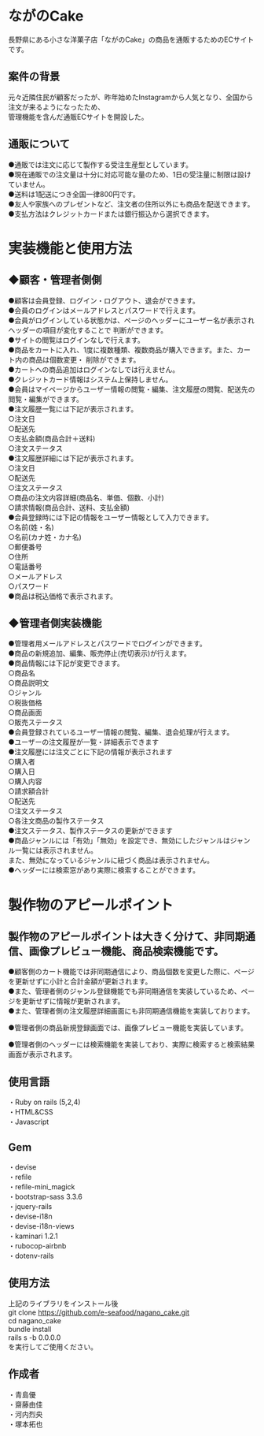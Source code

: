 # ながのCake

長野県にある小さな洋菓子店「ながのCake」の商品を通販するためのECサイトです。

## 案件の背景

元々近隣住民が顧客だったが、昨年始めたInstagramから人気となり、全国から注文が来るようになったため、<br>管理機能を含んだ通販ECサイトを開設した。

## 通販について
●通販では注文に応じて製作する受注生産型としています。<br>
●現在通販での注文量は十分に対応可能な量のため、1日の受注量に制限は設けていません。<br>
●送料は1配送につき全国一律800円です。<br>
●友人や家族へのプレゼントなど、注文者の住所以外にも商品を配送できます。<br>
●支払方法はクレジットカードまたは銀行振込から選択できます。<br>

# 実装機能と使用方法

## ◆顧客・管理者側側
●顧客は会員登録、ログイン・ログアウト、退会ができます。<br>
●会員のログインはメールアドレスとパスワードで行えます。<br>
●会員がログインしている状態かは、ページのヘッダーにユーザー名が表示されヘッダーの項目が変化することで   判断ができます。<br>
●サイトの閲覧はログインなしで行えます。<br>
●商品をカートに入れ、1度に複数種類、複数商品が購入できます。また、カート内の商品は個数変更・     削除ができます。<br>
●カートへの商品追加はログインなしでは行えません。<br>
●クレジットカード情報はシステム上保持しません。<br>
●会員はマイページからユーザー情報の閲覧・編集、注文履歴の閲覧、配送先の閲覧・編集ができます。<br>
●注文履歴一覧には下記が表示されます。<br>
              ○注文日<br>
              ○配送先<br>
              ○支払金額(商品合計＋送料)<br>
              ○注文ステータス<br>
●注文履歴詳細には下記が表示されます。<br>
              ○注文日<br>
              ○配送先<br>
              ○注文ステータス<br>
              ○商品の注文内容詳細(商品名、単価、個数、小計)<br>
              ○請求情報(商品合計、送料、支払金額)<br>
●会員登録時には下記の情報をユーザー情報として入力できます。<br>
              ○名前(姓・名)<br>
              ○名前(カナ姓・カナ名)<br>
              ○郵便番号<br>
              ○住所<br>
              ○電話番号<br>
              ○メールアドレス<br>
              ○パスワード<br>
●商品は税込価格で表示されます。<br>

## ◆管理者側実装機能
●管理者用メールアドレスとパスワードでログインができます。<br>
●商品の新規追加、編集、販売停止(売切表示)が行えます。<br>
●商品情報には下記が変更できます。<br>
              ○商品名<br>
              ○商品説明文<br>
              ○ジャンル<br>
              ○税抜価格<br>
              ○商品画面<br>
              ○販売ステータス<br>
●会員登録されているユーザー情報の閲覧、編集、退会処理が行えます。<br>
●ユーザーの注文履歴が一覧・詳細表示できます<br>
●注文履歴には注文ごとに下記の情報が表示されます<br>
              ○購入者<br>
              ○購入日<br>
              ○購入内容<br>
              ○請求額合計<br>
              ○配送先<br>
              ○注文ステータス<br>
              ○各注文商品の製作ステータス<br>
●注文ステータス、製作ステータスの更新ができます<br>
●商品ジャンルには「有効」「無効」を設定でき、無効にしたジャンルはジャンル一覧には表示されません。<br>
 また、無効になっているジャンルに紐づく商品は表示されません。<br>
●ヘッダーには検索窓があり実際に検索することができます。<br>

# 製作物のアピールポイント

## 製作物のアピールポイントは大きく分けて、非同期通信、画像プレビュー機能、商品検索機能です。
●顧客側のカート機能では非同期通信により、商品個数を変更した際に、ページを更新せずに小計と合計金額が更新されます。<br>
●また、管理者側のジャンル登録機能でも非同期通信を実装しているため、ページを更新せずに情報が更新されます。<br>
●また、管理者側の注文履歴詳細画面にも非同期通信機能を実装しております。<br>

●管理者側の商品新規登録画面では、画像プレビュー機能を実装しています。<br>

●管理者側のヘッダーには検索機能を実装しており、実際に検索すると検索結果画面が表示されます。<br>

## 使用言語
・Ruby on rails (5,2,4)<br>
・HTML&CSS<br>
・Javascript<br>

## Gem
・devise<br>
・refile<br>
・refile-mini_magick<br>
・bootstrap-sass 3.3.6<br>
・jquery-rails<br>
・devise-i18n<br>
・devise-i18n-views<br>
・kaminari 1.2.1<br>
・rubocop-airbnb<br>
・dotenv-rails<br>

## 使用方法
上記のライブラリをインストール後<br>
git clone https://github.com/e-seafood/nagano_cake.git<br>
cd nagano_cake<br>
bundle install<br>
rails s -b 0.0.0.0<br>
を実行してご使用ください。

## 作成者
・青島優<br>
・齋藤由佳<br>
・河内烈央<br>
・塚本拓也
